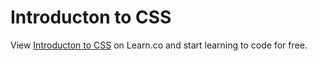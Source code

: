 # Introducton to CSS
<p class='util--hide'>View <a href='https://learn.co/lessons/phrg-introduction-to-css'>Introducton to CSS</a> on Learn.co and start learning to code for free.</p>
